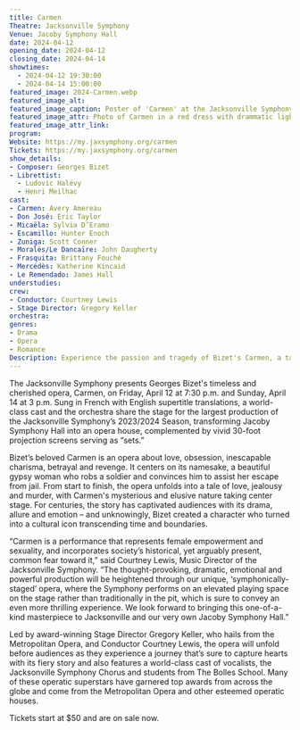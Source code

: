 ```yaml
---
title: Carmen
Theatre: Jacksonville Symphony 
Venue: Jacoby Symphony Hall
date: 2024-04-12
opening_date: 2024-04-12
closing_date: 2024-04-14
showtimes:
  - 2024-04-12 19:30:00
  - 2024-04-14 15:00:00
featured_image: 2024-Carmen.webp
featured_image_alt: 
featured_image_caption: Poster of 'Carmen' at the Jacksonville Symphony
featured_image_attr: Photo of Carmen in a red dress with drammatic lighting
featured_image_attr_link: 
program: 
Website: https://my.jaxsymphony.org/carmen
Tickets: https://my.jaxsymphony.org/carmen
show_details: 
- Composer: Georges Bizet
- Librettist:
  - Ludovic Halévy
  - Henri Meilhac
cast:
- Carmen: Avery Amereau
- Don José: Eric Taylor
- Micaëla: Sylvia D’Eramo
- Escamillo: Hunter Enoch
- Zuniga: Scott Conner
- Moralès/Le Dancaïre: John Daugherty
- Frasquita: Brittany Fouché
- Mercédès: Katherine Kincaid
- Le Remendado: James Hall
understudies:
crew:
- Conductor: Courtney Lewis
- Stage Director: Gregory Keller
orchestra:
genres:
- Drama
- Opera
- Romance
Description: Experience the passion and tragedy of Bizet's Carmen, a tale of love and betrayal, brought to life by the Jacksonville Symphony.
---
```

 The Jacksonville Symphony presents Georges Bizet's timeless and cherished opera, Carmen, on Friday, April 12 at 7:30 p.m. and Sunday, April 14 at 3 p.m. Sung in French with English supertitle translations, a world-class cast and the orchestra share the stage for the largest production of the Jacksonville Symphony’s 2023/2024 Season, transforming Jacoby Symphony Hall into an opera house, complemented by vivid 30-foot projection screens serving as “sets.”  

Bizet’s beloved Carmen is an opera about love, obsession, inescapable charisma, betrayal and revenge. It centers on its namesake, a beautiful gypsy woman who robs a soldier and convinces him to assist her escape from jail. From start to finish, the opera unfolds into a tale of love, jealousy and murder, with Carmen's mysterious and elusive nature taking center stage. For centuries, the story has captivated audiences with its drama, allure and emotion – and unknowingly, Bizet created a character who turned into a cultural icon transcending time and boundaries.

“Carmen is a performance that represents female empowerment and sexuality, and incorporates society’s historical, yet arguably present, common fear toward it,” said Courtney Lewis, Music Director of the Jacksonville Symphony. “The thought-provoking, dramatic, emotional and powerful production will be heightened through our unique, ‘symphonically-staged’ opera, where the Symphony performs on an elevated playing space on the stage rather than traditionally in the pit, which is sure to convey an even more thrilling experience. We look forward to bringing this one-of-a-kind masterpiece to Jacksonville and our very own Jacoby Symphony Hall.”

Led by award-winning Stage Director Gregory Keller, who hails from the Metropolitan Opera, and Conductor Courtney Lewis, the opera will unfold before audiences as they experience a journey that’s sure to capture hearts with its fiery story and also features a world-class cast of vocalists, the Jacksonville Symphony Chorus and students from The Bolles School. Many of these operatic superstars have garnered top awards from across the globe and come from the Metropolitan Opera and other esteemed operatic houses.

Tickets start at $50 and are on sale now.